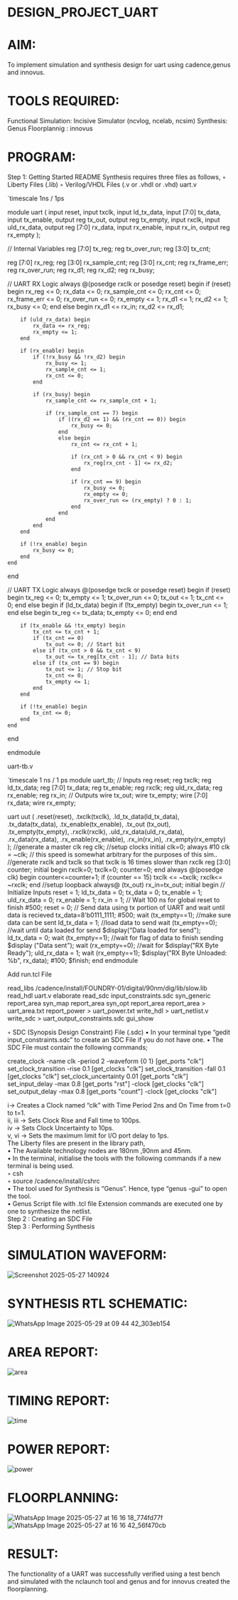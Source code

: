 # DESIGN_PROJECT_UART
# AIM:
To implement simulation and synthesis design for uart using cadence,genus and innovus. 

# TOOLS REQUIRED:
Functional Simulation: Incisive Simulator (ncvlog, ncelab, ncsim)
Synthesis: Genus
Floorplannig : innovus
# PROGRAM:
Step 1: Getting Started
README
Synthesis requires three files as follows,
◦ Liberty Files (.lib)
◦ Verilog/VHDL Files (.v or .vhdl or .vhd)
uart.v 

`timescale 1ns / 1ps

module uart (
    input reset,
    input txclk,
    input ld_tx_data,
    input [7:0] tx_data,
    input tx_enable,
    output reg tx_out,
    output reg tx_empty,
    input rxclk,
    input uld_rx_data,
    output reg [7:0] rx_data,
    input rx_enable,
    input rx_in,
    output reg rx_empty
);

// Internal Variables
reg [7:0] tx_reg;
reg tx_over_run;
reg [3:0] tx_cnt;

reg [7:0] rx_reg;
reg [3:0] rx_sample_cnt;
reg [3:0] rx_cnt;
reg rx_frame_err;
reg rx_over_run;
reg rx_d1;
reg rx_d2;
reg rx_busy;

// UART RX Logic
always @(posedge rxclk or posedge reset)
begin
    if (reset) begin
        rx_reg <= 0;
        rx_data <= 0;
        rx_sample_cnt <= 0;
        rx_cnt <= 0;
        rx_frame_err <= 0;
        rx_over_run <= 0;
        rx_empty <= 1;
        rx_d1 <= 1;
        rx_d2 <= 1;
        rx_busy <= 0;
    end 
    else begin
        rx_d1 <= rx_in;
        rx_d2 <= rx_d1;

        if (uld_rx_data) begin
            rx_data <= rx_reg;
            rx_empty <= 1;
        end

        if (rx_enable) begin
            if (!rx_busy && !rx_d2) begin
                rx_busy <= 1;
                rx_sample_cnt <= 1;
                rx_cnt <= 0;
            end

            if (rx_busy) begin
                rx_sample_cnt <= rx_sample_cnt + 1;

                if (rx_sample_cnt == 7) begin
                    if ((rx_d2 == 1) && (rx_cnt == 0)) begin 
                        rx_busy <= 0;
                    end 
                    else begin
                        rx_cnt <= rx_cnt + 1;

                        if (rx_cnt > 0 && rx_cnt < 9) begin 
                            rx_reg[rx_cnt - 1] <= rx_d2;
                        end

                        if (rx_cnt == 9) begin
                            rx_busy <= 0;
                            rx_empty <= 0;
                            rx_over_run <= (rx_empty) ? 0 : 1;
                        end
                    end
                end
            end
        end

        if (!rx_enable) begin
            rx_busy <= 0;
        end
    end
end

// UART TX Logic
always @(posedge txclk or posedge reset)
begin
    if (reset) begin
        tx_reg <= 0;
        tx_empty <= 1;
        tx_over_run <= 0;
        tx_out <= 1;
        tx_cnt <= 0;
    end 
    else begin
        if (ld_tx_data) begin
            if (!tx_empty) begin
                tx_over_run <= 1;
            end 
            else begin
                tx_reg <= tx_data;
                tx_empty <= 0;
            end
        end

        if (tx_enable && !tx_empty) begin
            tx_cnt <= tx_cnt + 1;
            if (tx_cnt == 0)
                tx_out <= 0; // Start bit
            else if (tx_cnt > 0 && tx_cnt < 9)
                tx_out <= tx_reg[tx_cnt - 1]; // Data bits
            else if (tx_cnt == 9) begin
                tx_out <= 1; // Stop bit
                tx_cnt <= 0;
                tx_empty <= 1;
            end
        end

        if (!tx_enable) begin
            tx_cnt <= 0;
        end
    end
end

endmodule

uart-tb.v

`timescale 1 ns / 1 ps
 module uart_tb; 
// Inputs
reg reset; 
reg txclk;
reg ld_tx_data; 
reg [7:0] tx_data; 
reg tx_enable; 
reg rxclk;
reg uld_rx_data; 
reg rx_enable; 
reg rx_in;
// Outputs
wire tx_out;
wire tx_empty;
wire [7:0] rx_data;
wire rx_empty;

uart uut (
.reset(reset),
.txclk(txclk),
.ld_tx_data(ld_tx_data),
.tx_data(tx_data),
.tx_enable(tx_enable),
.tx_out (tx_out),
.tx_empty(tx_empty), 
.rxclk(rxclk),
.uld_rx_data(uld_rx_data),
.rx_data(rx_data),
.rx_enable(rx_enable),
.rx_in(rx_in),
.rx_empty(rx_empty) );
//generate a master clk
reg clk;
//setup clocks
initial clk=0;
always #10 clk = ~clk; // this speed is somewhat arbitrary for the purposes of this sim..
//generate rxclk and txclk so that txclk is 16 times slower than rxclk 
reg [3:0] counter;
initial begin
rxclk=0;
txclk=0;
counter=0;
end
always @(posedge clk) begin
counter<=counter+1;
if (counter == 15) 
txclk <= ~txclk;
rxclk<= ~rxclk;
end
//setup loopback
always@ (tx_out)
 rx_in=tx_out;
initial begin
// Initialize Inputs
reset = 1;
ld_tx_data = 0;
tx_data = 0;
tx_enable = 1;
uld_rx_data = 0;
rx_enable = 1;
rx_in = 1;
// Wait 100 ns for global reset to finish
#500;
reset = 0;
// Send data using tx portion of UART and wait until data is recieved 
tx_data=8'b0111_1111;
#500;
wait (tx_empty==1); //make sure data can be sent
ld_tx_data = 1; //load data to send
wait (tx_empty==0); //wait until data loaded for send
$display("Data loaded for send");
ld_tx_data = 0;
wait (tx_empty==1); //wait for flag of data to finish sending 
$display ("Data sent");
wait (rx_empty==0); //wait for
$display("RX Byte Ready");
uld_rx_data = 1;
wait (rx_empty==1);
$display("RX Byte Unloaded: %b", rx_data);
#100;
$finish;
end
endmodule


Add run.tcl File

read_libs /cadence/install/FOUNDRY-01/digital/90nm/dig/lib/slow.lib
read_hdl uart.v
elaborate
read_sdc input_constraints.sdc 
syn_generic
report_area
syn_map
report_area
syn_opt
report_area 
report_area > uart_area.txt
report_power > uart_power.txt
write_hdl > uart_netlist.v
write_sdc > uart_output_constraints.sdc
gui_show

◦ SDC (Synopsis Design Constraint) File (.sdc)
• In your terminal type “gedit input_constraints.sdc” to create an SDC File if you do not have one.
• The SDC File must contain the following commands;

create_clock -name clk -period 2 -waveform {0 1} [get_ports "clk"]
set_clock_transition -rise 0.1 [get_clocks "clk"]
set_clock_transition -fall 0.1 [get_clocks "clk"]
set_clock_uncertainty 0.01 [get_ports "clk"]
set_input_delay -max 0.8 [get_ports "rst"] -clock [get_clocks "clk"]
set_output_delay -max 0.8 [get_ports "count"] -clock [get_clocks "clk"]

i→ Creates a Clock named “clk” with Time Period 2ns and On Time from t=0 to t=1.<br />
ii, iii → Sets Clock Rise and Fall time to 100ps.<br />
iv → Sets Clock Uncertainty to 10ps.<br />
v, vi → Sets the maximum limit for I/O port delay to 1ps.<br />
The Liberty files are present in the library path,<br />
• The Available technology nodes are 180nm ,90nm and 45nm.<br />
• In the terminal, initialise the tools with the following commands if a new terminal is being used.<br />
◦ csh<br />
◦ source /cadence/install/cshrc<br />
• The tool used for Synthesis is “Genus”. Hence, type “genus -gui” to open the tool.<br />
• Genus Script file with .tcl file Extension commands are executed one by one to synthesize the netlist.<br />
Step 2 : Creating an SDC File<br />
Step 3 : Performing Synthesis<br />
# SIMULATION WAVEFORM:
![Screenshot 2025-05-27 140924](https://github.com/user-attachments/assets/3b0d7545-b7ac-4b6b-bd5a-b90fa93fb12a)


# SYNTHESIS RTL SCHEMATIC: 
![WhatsApp Image 2025-05-29 at 09 44 42_303eb154](https://github.com/user-attachments/assets/f568f345-0c16-4583-aca8-235d81fe6b43)


# AREA REPORT:
![area](https://github.com/user-attachments/assets/57f84a00-85fd-4690-a064-83ab809d6ca4)

# TIMING REPORT:
![time](https://github.com/user-attachments/assets/5dc20ffe-9fc5-42d0-939e-3b8ff830a072)

# POWER REPORT:
![power](https://github.com/user-attachments/assets/35f325d8-b12f-4410-b2a3-9b4a1951f1ec)

# FLOORPLANNING:
![WhatsApp Image 2025-05-27 at 16 16 18_774fd77f](https://github.com/user-attachments/assets/71bf0e22-5802-46a8-8ce3-53f6a456f333)
![WhatsApp Image 2025-05-27 at 16 16 42_56f470cb](https://github.com/user-attachments/assets/4fc312b9-8de2-487e-b5b6-6e3cbd780245)


# RESULT:
The functionality of a UART was successfully verified using a test bench and simulated with the nclaunch tool and genus and for innovus created the  floorplanning.
